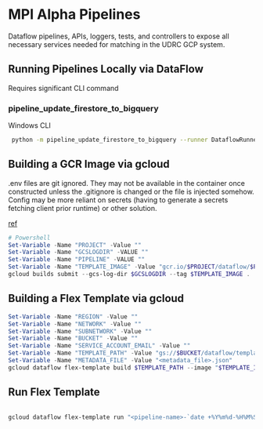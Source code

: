 # MPI Alpha Pipelines
Dataflow pipelines, APIs, loggers, tests, and controllers to expose all necessary services needed for matching in the UDRC GCP system.


## Running Pipelines Locally via DataFlow
Requires significant CLI command


### pipeline_update_firestore_to_bigquery
Windows CLI

```bash
 python -m pipeline_update_firestore_to_bigquery --runner DataflowRunner --region us-central1 --network udrc-app-network --subnetwork regions/us-central1/subnetworks/central-subnet --setup_file C:\Users\vbrandon\Desktop\H_sync\bin\mpi_hackdev\setup.py --project ut-dws-udrc-dev --secret projects/319293654677/secrets/mpi-sa-key/versions/latest --bucket mpi-dev-bucket --collection “hackathon_pool” --vectable ut-dws-udrc-dev.MPI.mpi_vectors
```


## Building a GCR Image via gcloud
.env files are git ignored.  They may not be available in the container once constructed unless the .gitignore is changed or the file is injected somehow.  Config may be more reliant on secrets (having to generate a secrets fetching client prior runtime) or other solution.

[ref](https://cloud.google.com/sdk/gcloud/reference/builds/submit)
```powershell
# Powershell
Set-Variable -Name "PROJECT" -Value ""
Set-Variable -Name "GCSLOGDIR" -VALUE ""
Set-Variable -Name "PIPELINE" -VALUE ""
Set-Variable -Name "TEMPLATE_IMAGE" -Value "gcr.io/$PROJECT/dataflow/$PIPELINE:latest"
gcloud builds submit --gcs-log-dir $GCSLOGDIR --tag $TEMPLATE_IMAGE .
```


## Building a Flex Template via gcloud
```powershell
Set-Variable -Name "REGION" -Value ""
Set-Variable -Name "NETWORK" -Value ""
Set-Variable -Name "SUBNETWORK" -Value ""
Set-Variable -Name "BUCKET" -Value ""
Set-Variable -Name "SERVICE_ACCOUNT_EMAIL" -Value ""
Set-Variable -Name "TEMPLATE_PATH" -Value "gs://$BUCKET/dataflow/templates/<pipeline_name>.json"
Set-Variable -Name "METADATA_FILE" -Value "<metadata_file>.json"
gcloud dataflow flex-template build $TEMPLATE_PATH --image "$TEMPLATE_IMAGE" --sdk-language "PYTHON" --metadata-file $METADATA_FILE --network $NETWORK --subnetwork $SUBNETWORK --project $PROJECT --worker-region $REGION --service-account-email $SERVICE_ACCOUNT_EMAIL
```

## Run Flex Template
```powershell

gcloud dataflow flex-template run "<pipeline-name>-`date +%Y%m%d-%H%M%S` " --template-file-gcs-location $TEMPLATE_PATH --parameters <parameter_name>=<parameter_value>...repeat_for_ea --region "$REGION" --project ut-dws-udrc-dev --setup-file setup.py
```
